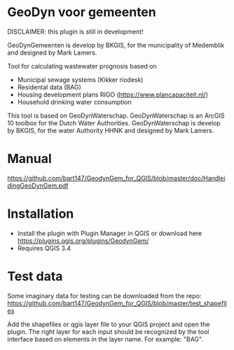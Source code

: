 # GeoDyn voor gemeenten

DISCLAIMER: this plugin is still in development!

GeoDynGemeenten is develop by BKGIS, for the municipality of Medemblik and designed
by Mark Lamers.

Tool for calculating wastewater prognosis based on
- Municipal sewage systems (Kikker riodesk) 
- Residental data (BAG)
- Housing development plans RIGO (https://www.plancapaciteit.nl/)
- Household drinking water consumption

This tool is based on GeoDynWaterschap. GeoDynWaterschap is an ArcGIS 10
toolbox for the Dutch Water Authorities. GeoDynWaterschap is develop by BKGIS, for
the water Authority HHNK and designed by Mark Lamers.

# Manual
https://github.com/bart147/GeodynGem_for_QGIS/blob/master/doc/HandleidingGeoDynGem.pdf

# Installation
- Install the plugin with Plugin Manager in QGIS or download here https://plugins.qgis.org/plugins/GeodynGem/
- Requires QGIS 3.4

# Test data
Some imaginary data for testing can be downloaded from the repo:
https://github.com/bart147/GeodynGem_for_QGIS/blob/master/test_shapefiles

Add the shapefiles or qgis layer file to your QGIS project and open the plugin. 
The right layer for each input should be recognized by the tool interface based on elements in the layer name. For example: "BAG". 

